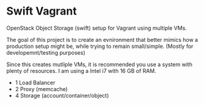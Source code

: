 Swift Vagrant
=============

OpenStack Object Storage (swift) setup for Vagrant using multiple VMs.

The goal of this project is to create an evnironment that better mimics how a production setup might be, while trying to remain small/simple.  (Mostly for developemnt/testing purposes)

Since this creates mutliple VMs, it is recommended you use a system with plenty of resources.   I am using a Intel i7 with 16 GB of RAM.

* 1 Load Balancer
* 2 Proxy (memcache)
* 4 Storage (account/container/object)
